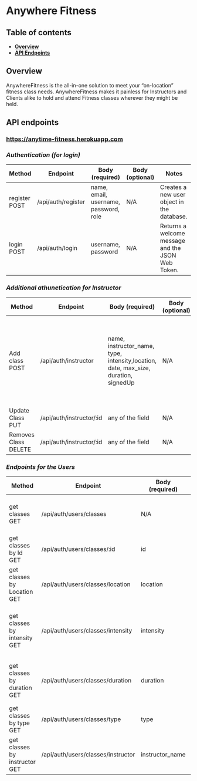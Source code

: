 # Anywhere Fitness

## Table of contents

- **[Overview](#overview)**<br>
- **[API Endpoints](#api-endpoints)**<br>

## <a name="overview"></a>Overview

AnywhereFitness is the all-in-one solution to meet your “on-location” fitness class needs.
AnywhereFitness makes it painless for Instructors and Clients alike to hold and attend Fitness
classes wherever they might be held.

## <a name="api-endpoints"></a>API endpoints

### https://anytime-fitness.herokuapp.com

### **_Authentication (for login)_**

| Method        | Endpoint           | Body (required)                       | Body (optional) | Notes                                             |
| ------------- | ------------------ | ------------------------------------- | --------------- | ------------------------------------------------- |
| register POST | /api/auth/register | name, email, username, password, role | N/A             | Creates a new user object in the database.        |
| login POST    | /api/auth/login    | username, password                    | N/A             | Returns a welcome message and the JSON Web Token. |

### **_Additional athunetication for Instructor_**

| Method               | Endpoint                 | Body (required)                                                                     | Body (optional) | Notes                                                                                                                                                    |
| -------------------- | ------------------------ | ----------------------------------------------------------------------------------- | --------------- | -------------------------------------------------------------------------------------------------------------------------------------------------------- |
| Add class POST       | /api/auth/instructor     | name, instructor_name, type, intensity,location, date, max_size, duration, signedUp | N/A             | Creates a new class object in the database. Date has to string in "04/19/2020" format. Duration is a float and signedUp is a boolean(false as a default) |
| Update Class PUT     | /api/auth/instructor/:id | any of the field                                                                    | N/A             | Updates the class with given Id                                                                                                                          |
| Removes Class DELETE | /api/auth/instructor/:id | any of the field                                                                    | N/A             | Deletes the class with given Id                                                                                                                          |

### **_Endpoints for the Users_**

| Method                        | Endpoint                           | Body (required) | Body (optional) | Notes                                                            |
| ----------------------------- | ---------------------------------- | --------------- | --------------- | ---------------------------------------------------------------- |
| get classes GET               | /api/auth/users/classes            | N/A             | N/A             | Fetches all the classes from the database                        |
| get classes by Id GET         | /api/auth/users/classes/:id        | id              | N/A             | Fetches the class with given Id.                                 |
| get classes by Location GET   | /api/auth/users/classes/location   | location        | N/A             | Gets all the class in that location                              |
| get classes by intensity GET  | /api/auth/users/classes/intensity  | intensity       | N/A             | Gets all the class in that intensity. "low", "medium", or "high" |
| get classes by duration GET   | /api/auth/users/classes/duration   | duration        | N/A             | Gets all the class of that duration. Has to be double.           |
| get classes by type GET       | /api/auth/users/classes/type       | type            | N/A             | Gets all the class of that type.                                 |
| get classes by instructor GET | /api/auth/users/classes/instructor | instructor_name | N/A             | Gets all the class by that instructor.                           |
